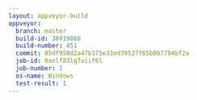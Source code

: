 ```yaml
---
layout: appveyor-build
appveyor:
  branch: master
  build-id: 38919860
  build-number: 451
  commit: 85df958d2a47b175e33ed39527f65b867794bf2a
  job-id: 0anlf83lg7viif6l
  job-number: 1
  os-name: Windows
  test-result: 1
---
```

